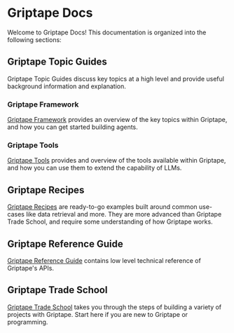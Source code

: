 # Griptape Docs

Welcome to Griptape Docs! This documentation is organized into the following sections: 

## Griptape Topic Guides

Griptape Topic Guides discuss key topics at a high level and provide useful background information and explanation.

### Griptape Framework

[Griptape Framework](griptape-framework/index.md) provides an overview of the key topics within Griptape, and how you can get started building agents.

### Griptape Tools

[Griptape Tools](griptape-tools/index.md) provides and overview of the tools available within Griptape, and how you can use them to extend the capability of LLMs.

## Griptape Recipes

[Griptape Recipes](examples/index.md) are ready-to-go examples built around common use-cases like data retrieval and more. They are more advanced than Griptape Trade School, and require some understanding of how Griptape works.

## Griptape Reference Guide

[Griptape Reference Guide](reference/griptape/index.md) contains low level technical reference of Griptape's APIs.

## Griptape Trade School

[Griptape Trade School](https://learn.griptape.ai) takes you through the steps of building a variety of projects with Griptape. Start here if you are new to Griptape or programming.
